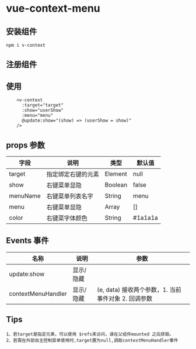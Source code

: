 <!--
 * @Author: Java-css
 * @Date: 2022-09-15 10:46:08
-->

# vue-context-menu

## 安装组件

```
npm i v-context
```

## 注册组件

## 使用

```
    <v-context
      :target="target"
      :show="userShow"
      :menu="menu"
      @update:show="(show) => (userShow = show)"
    />
```

## props 参数

| 字段     | 说明               | 类型    | 默认值  |
| -------- | ------------------ | ------- | ------- |
| target   | 指定绑定右键的元素 | Element | null    |
| show     | 右键菜单显隐       | Boolean | false   |
| menuName | 右键菜单列表名字   | String  | menu    |
| menu     | 右键菜单显隐       | Array   | []      |
| color    | 右键菜字体颜色     | String  | #1a1a1a |

## Events 事件

| 名称               | 说明      | 参数                                                |
| ------------------ | --------- | --------------------------------------------------- |
| update:show        | 显示/隐藏 |
| contextMenuHandler | 显示/隐藏 | (e, data) 接收两个参数，1. 当前事件对象 2. 回调参数 |

## Tips

```
1、若target是指定元素，可以使用 $refs来访问，请在父组件mounted 之后获取。
2、若需在外部自主控制菜单使用时,target置为null,调取contextMenuHandler事件
```
